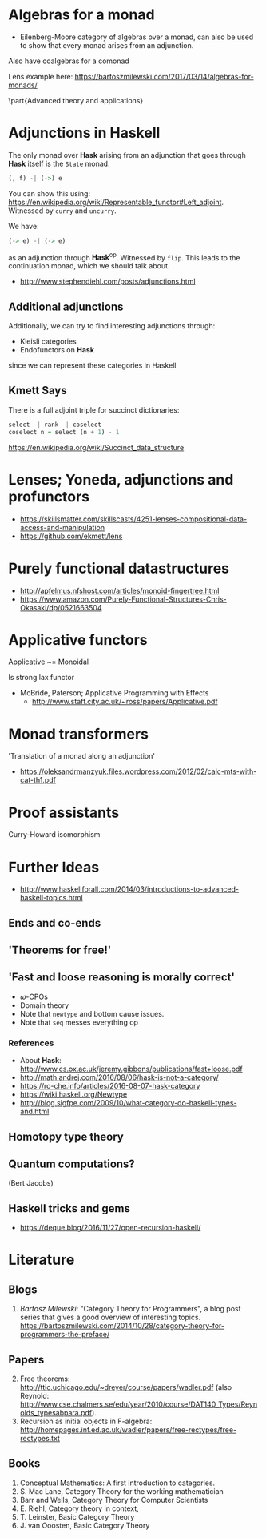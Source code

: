# Algebras for a monad

- Eilenberg-Moore category of algebras over a monad, can also be used to show that every monad arises from an adjunction.

Also have coalgebras for a comonad

Lens example here: <https://bartoszmilewski.com/2017/03/14/algebras-for-monads/>

\part{Advanced theory and applications}

# Adjunctions in Haskell

The only monad over $\mathbf{Hask}$ arising from an adjunction that goes through $\mathbf{Hask}$ itself is the `State` monad:
```haskell
(, f) -| (->) e
```
You can show this using: <https://en.wikipedia.org/wiki/Representable_functor#Left_adjoint>. Witnessed by `curry` and `uncurry`.

We have:
```haskell
(-> e) -| (-> e)
```
as an adjunction through $\mathbf{Hask}^{\text{op}}$. Witnessed by `flip`.
This leads to the continuation monad, which we should talk about.

- <http://www.stephendiehl.com/posts/adjunctions.html>

## Additional adjunctions

Additionally, we can try to find interesting adjunctions through:

- Kleisli categories
- Endofunctors on **Hask**

since we can represent these categories in Haskell

## Kmett Says

There is a full adjoint triple for succinct dictionaries:
```haskell
select -| rank -| coselect
coselect n = select (n + 1) - 1
```
<https://en.wikipedia.org/wiki/Succinct_data_structure>

# Lenses; Yoneda, adjunctions and profunctors

- <https://skillsmatter.com/skillscasts/4251-lenses-compositional-data-access-and-manipulation>
- <https://github.com/ekmett/lens>

# Purely functional datastructures

- <http://apfelmus.nfshost.com/articles/monoid-fingertree.html>
- <https://www.amazon.com/Purely-Functional-Structures-Chris-Okasaki/dp/0521663504>

# Applicative functors

Applicative ~= Monoidal

Is strong lax functor

- McBride, Paterson; Applicative Programming with Effects
    - <http://www.staff.city.ac.uk/~ross/papers/Applicative.pdf>

# Monad transformers

'Translation of a monad along an adjunction'

- <https://oleksandrmanzyuk.files.wordpress.com/2012/02/calc-mts-with-cat-th1.pdf>

# Proof assistants

Curry-Howard isomorphism

# Further Ideas

- <http://www.haskellforall.com/2014/03/introductions-to-advanced-haskell-topics.html>

## Ends and co-ends

## 'Theorems for free!'

## 'Fast and loose reasoning is morally correct'

- $\omega$-CPOs
- Domain theory
- Note that `newtype` and bottom cause issues.
- Note that `seq` messes everything op

### References

- About **Hask**: <http://www.cs.ox.ac.uk/jeremy.gibbons/publications/fast+loose.pdf>
- <http://math.andrej.com/2016/08/06/hask-is-not-a-category/>
- <https://ro-che.info/articles/2016-08-07-hask-category>
- <https://wiki.haskell.org/Newtype>
- <http://blog.sigfpe.com/2009/10/what-category-do-haskell-types-and.html>

## Homotopy type theory

## Quantum computations?

(Bert Jacobs)

## Haskell tricks and gems

- <https://deque.blog/2016/11/27/open-recursion-haskell/>

# Literature

## Blogs
1. *Bartosz Milewski*: "Category Theory for Programmers", a blog post series that gives a good overview of interesting topics. <https://bartoszmilewski.com/2014/10/28/category-theory-for-programmers-the-preface/>

## Papers
2. Free theorems: <http://ttic.uchicago.edu/~dreyer/course/papers/wadler.pdf> (also Reynold: <http://www.cse.chalmers.se/edu/year/2010/course/DAT140_Types/Reynolds_typesabpara.pdf>).
3. Recursion as initial objects in F-algebra: <http://homepages.inf.ed.ac.uk/wadler/papers/free-rectypes/free-rectypes.txt>

## Books
1. Conceptual Mathematics: A first introduction to categories.
2. S. Mac Lane, Category Theory for the working mathematician
3. Barr and Wells, Category Theory for Computer Scientists
4. E. Riehl, Category theory in context,
5. T. Leinster, Basic Category Theory
6. J. van Ooosten, Basic Category Theory


